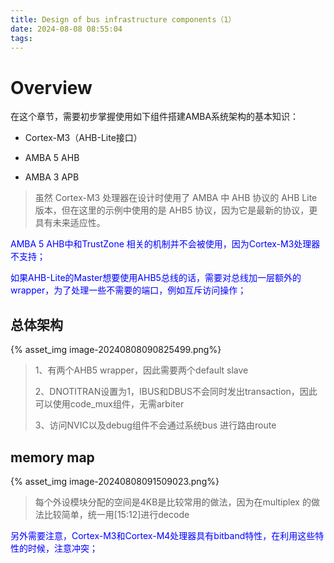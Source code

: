 ```yaml
---
title: Design of bus infrastructure components（1）
date: 2024-08-08 08:55:04
tags:
---
```




# Overview

在这个章节，需要初步掌握使用如下组件搭建AMBA系统架构的基本知识：

- Cortex-M3（AHB-Lite接口）

- AMBA 5 AHB

- AMBA 3 APB 



> 虽然 Cortex-M3 处理器在设计时使用了 AMBA 中 AHB 协议的 AHB Lite 版本，但在这里的示例中使用的是 AHB5 协议，因为它是最新的协议，更具有未来适应性。

<font color=blue>AMBA 5 AHB中和TrustZone 相关的机制并不会被使用，因为Cortex-M3处理器不支持；</font>

<font color=blue>如果AHB-Lite的Master想要使用AHB5总线的话，需要对总线加一层额外的wrapper，为了处理一些不需要的端口，例如互斥访问操作；</font>

## 总体架构

{% asset_img image-20240808090825499.png%}

> 1、有两个AHB5 wrapper，因此需要两个default slave
>
> 2、DNOTITRAN设置为1，IBUS和DBUS不会同时发出transaction，因此可以使用code_mux组件，无需arbiter
>
> 3、访问NVIC以及debug组件不会通过系统bus 进行路由route

## memory map

{% asset_img image-20240808091509023.png%}

> 每个外设模块分配的空间是4KB是比较常用的做法，因为在multiplex 的做法比较简单，统一用[15:12]进行decode



<font color=blue>另外需要注意，Cortex-M3和Cortex-M4处理器具有bitband特性，在利用这些特性的时候，注意冲突；</font>









































